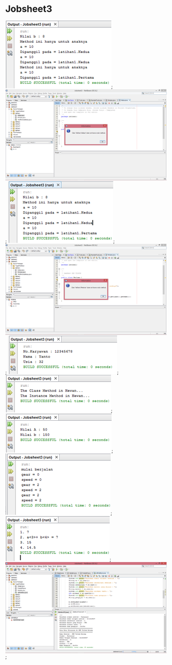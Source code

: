 # Jobsheet3
![alt text](https://github.com/lyrahrtn/Jobsheet3/blob/master/Latihan1%20no1.PNG);
![alt text](https://github.com/lyrahrtn/Jobsheet3/blob/master/Latihan1%20no1c.PNG);
![alt text](https://github.com/lyrahrtn/Jobsheet3/blob/master/Latihan1%20no2.PNG);
![alt text](https://github.com/lyrahrtn/Jobsheet3/blob/master/Latihan1%20no2b.PNG);
![alt text](https://github.com/lyrahrtn/Jobsheet3/blob/master/Latihan2%20b.PNG);
![alt text](https://github.com/lyrahrtn/Jobsheet3/blob/master/Latihan3%20b.PNG);
![alt text](https://github.com/lyrahrtn/Jobsheet3/blob/master/Latihan4%20b.PNG);
![alt text](https://github.com/lyrahrtn/Jobsheet3/blob/master/Latihan5%20b.PNG);
![alt text](https://github.com/lyrahrtn/Jobsheet3/blob/master/Latihan6%20b.PNG);
![alt text](https://github.com/lyrahrtn/Jobsheet3/blob/master/tugas%20praktikum.PNG);
